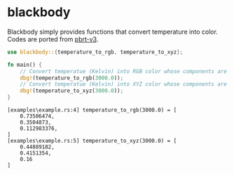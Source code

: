 # blackbody

Blackbody simply provides functions that convert temperature into color.
Codes are ported from [pbrt-v3](https://github.com/mmp/pbrt-v3).

```rust
use blackbody::{temperature_to_rgb, temperature_to_xyz};

fn main() {
    // Convert temperatue (Kelvin) into RGB color whose components are [0.0, 1.0].
    dbg!(temperature_to_rgb(3000.0));
    // Convert temperatue (Kelvin) into XYZ color whose components are [0.0, 1.0].
    dbg!(temperature_to_xyz(3000.0));
}
```

```text
[examples\example.rs:4] temperature_to_rgb(3000.0) = [
    0.73506474,
    0.3504873,
    0.112983376,
]
[examples\example.rs:5] temperature_to_xyz(3000.0) = [
    0.44889182,
    0.4151354,
    0.16
]
```